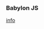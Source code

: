 ### Babylon JS

[info](http://blogs.msdn.com/b/eternalcoding/archive/2013/06/27/babylon-js-a-complete-javascript-framework-for-building-3d-games-with-html-5-and-webgl.aspx?utm_source=javascriptweekly&utm_medium=email)
